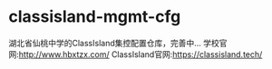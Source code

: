 # classisland-mgmt-cfg
湖北省仙桃中学的ClassIsland集控配置仓库，完善中…  学校官网:http://www.hbxtzx.com/  ClassIsland官网:https://classisland.tech/
